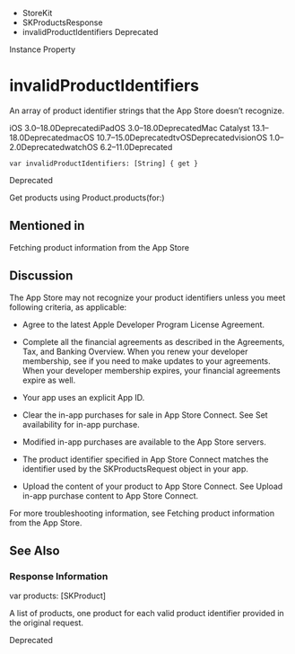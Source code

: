 

- StoreKit
- SKProductsResponse
-  invalidProductIdentifiers Deprecated

Instance Property

# invalidProductIdentifiers

An array of product identifier strings that the App Store doesn’t recognize.

iOS 3.0–18.0DeprecatediPadOS 3.0–18.0DeprecatedMac Catalyst 13.1–18.0DeprecatedmacOS 10.7–15.0DeprecatedtvOSDeprecatedvisionOS 1.0–2.0DeprecatedwatchOS 6.2–11.0Deprecated

``` source
var invalidProductIdentifiers: [String] { get }
```

Deprecated

Get products using Product.products(for:)

## Mentioned in 

Fetching product information from the App Store

## Discussion

The App Store may not recognize your product identifiers unless you meet following criteria, as applicable:

- Agree to the latest Apple Developer Program License Agreement.

- Complete all the financial agreements as described in the Agreements, Tax, and Banking Overview. When you renew your developer membership, see if you need to make updates to your agreements. When your developer membership expires, your financial agreements expire as well.

- Your app uses an explicit App ID.

- Clear the in-app purchases for sale in App Store Connect. See Set availability for in-app purchase.

- Modified in-app purchases are available to the App Store servers.

- The product identifier specified in App Store Connect matches the identifier used by the SKProductsRequest object in your app.

- Upload the content of your product to App Store Connect. See Upload in-app purchase content to App Store Connect.

For more troubleshooting information, see Fetching product information from the App Store.

## See Also

### Response Information

var products: [SKProduct]

A list of products, one product for each valid product identifier provided in the original request.

Deprecated

